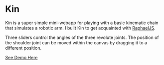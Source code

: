 Kin
===


Kin is a super simple mini-webapp for playing with a basic kinematic chain that simulates a robotic arm.
I built Kin to get acquainted with [RaphaelJS].

Three sliders control the angles of the three revolute joints.
The position of the shoulder joint can be moved within the canvas by dragging it to a different position.

[See Demo Here]

  [RaphaelJS]: http://raphaeljs.com/
  [See Demo Here]: http://bludman.github.io/Kin
